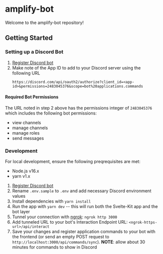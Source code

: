 # amplify-bot

Welcome to the amplify-bot repository!

## Getting Started

### Setting up a Discord Bot

<!-- TODO: screenshots -->

1. [Register Discord bot](https://discord.com/developers/applications)
2. Make note of the App ID to add to your Discord server using the following URL
   ```text
   https://discord.com/api/oauth2/authorize?client_id=<app-id>&permissions=2483045376&scope=bot%20applications.commands
   ```

#### Required Bot Permissions

The URL noted in step 2 above has the permissions integer of `2483045376` which includes the following bot permissions:

- view channels
- manage channels
- manage roles
- send messages

### Development

For local development, ensure the following preqrequisites are met:

- Node.js v16.x
- yarn v1.x

1. [Register Discord bot](https://discord.com/developers/applications)
2. Rename `.env.sample` to `.env` and add necessary Discord environment values
3. Install dependencies with `yarn install`
4. Run the app with `yarn dev` -- this will run both the Svelte-Kit app and the bot layer
5. Tunnel your connection with [ngrok](https://www.npmjs.com/package/ngrok): `ngrok http 3000`
6. Add tunneled URL to your bot's Interaction Endpoint URL: `<ngrok-https-url>/api/interact`
7. Save your changes and register application commands to your bot with the frontend (or send an empty POST request to `http://localhost:3000/api/commands/sync`). **NOTE**: allow about 30 minutes for commands to show in Discord
